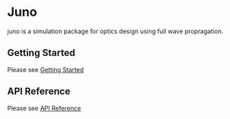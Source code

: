 # Juno
juno is a simulation package for optics design using full wave propragation.
## Getting Started

Please see [Getting Started](started.md)

## API Reference

Please see [API Reference](reference.md)
